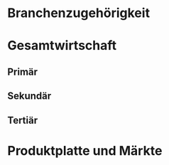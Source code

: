 # Branchenzugehörigkeit
# Gesamtwirtschaft
## Primär
## Sekundär
## Tertiär
# Produktplatte und Märkte
